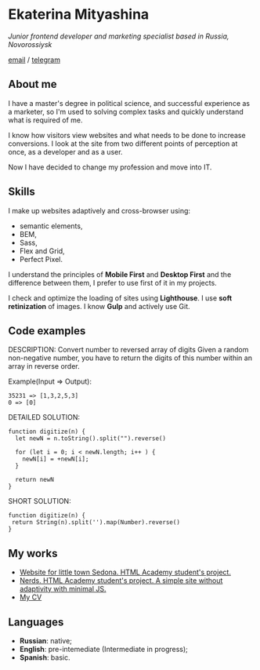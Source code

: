 # **Ekaterina Mityashina**

*Junior frontend developer and marketing specialist based in Russia, Novorossiysk*

[email](mailto:mitiashina.k@ya.ru) / [telegram](https://t.me/seamkate) 

## About me
I have a master's degree in political science, and successful experience as a marketer, so I'm used to solving complex tasks and quickly understand what is required of me.

I know how visitors view websites and what needs to be done to increase conversions. I look at the site from two different points of perception at once, as a developer and as a user.

Now I have decided to change my profession and move into IT.

## Skills 
I make up websites adaptively and cross-browser using:
* semantic elements,
* BEM,
* Sass,
* Flex and Grid,
* Perfect Pixel.

I understand the principles of **Mobile First** and **Desktop First** and the difference between them, I prefer to use first of it in my projects.

I check and optimize the loading of sites using **Lighthouse**. I use **soft retinization** of images. I know **Gulp** and actively use Git.

## Code examples

DESCRIPTION:
Convert number to reversed array of digits
Given a random non-negative number, you have to return the digits of this number within an array in reverse order.

Example(Input => Output):
```
35231 => [1,3,2,5,3]
0 => [0]
```

DETAILED SOLUTION:
```
function digitize(n) {
  let newN = n.toString().split("").reverse()
  
  for (let i = 0; i < newN.length; i++ ) {
    newN[i] = +newN[i];
  }

  return newN
}
```

SHORT SOLUTION:
```
function digitize(n) {
 return String(n).split('').map(Number).reverse()
}
```

## My works
* [Website for little town Sedona. HTML Academy student's project.](https://github.com/seamkate/sedona)
* [Nerds. HTML Academy student's project. A simple site without adaptivity with minimal JS.](https://github.com/seamkate/nerds)
* [My CV](https://seamkate.github.io/rsschool-cv/cv)

## Languages 
* **Russian**: native;
* **English**: pre-intemediate (Intermediate in progress);
* **Spanish**: basic.
